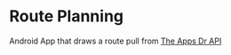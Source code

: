 # Route Planning
Android App that draws a route pull from [The Apps Dr API](https://www.theappsdr.com/map/route)
